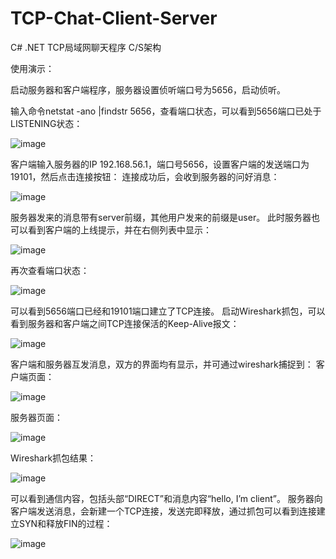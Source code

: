 # TCP-Chat-Client-Server
C# .NET TCP局域网聊天程序 C/S架构

使用演示：

启动服务器和客户端程序，服务器设置侦听端口号为5656，启动侦听。

输入命令netstat -ano |findstr 5656，查看端口状态，可以看到5656端口已处于LISTENING状态：

![image](https://user-images.githubusercontent.com/59370234/166692125-8a98a575-7f59-4ba0-878a-60bc8727d06d.png)

 
客户端输入服务器的IP 192.168.56.1，端口号5656，设置客户端的发送端口为19101，然后点击连接按钮：
连接成功后，会收到服务器的问好消息：

![image](https://user-images.githubusercontent.com/59370234/166692168-b3f54137-90cb-4990-b6bc-fd3c04b3881c.png)

 
服务器发来的消息带有server前缀，其他用户发来的前缀是user。
此时服务器也可以看到客户端的上线提示，并在右侧列表中显示：
 
 ![image](https://user-images.githubusercontent.com/59370234/166692200-92151319-9979-41e9-9f3e-0ad39e4bf0d0.png)

 
再次查看端口状态：
 
 ![image](https://user-images.githubusercontent.com/59370234/166692235-3e973ce1-b71c-42a0-83cf-5297d4e7ce14.png)

 
可以看到5656端口已经和19101端口建立了TCP连接。
启动Wireshark抓包，可以看到服务器和客户端之间TCP连接保活的Keep-Alive报文：

![image](https://user-images.githubusercontent.com/59370234/166692266-81c8d603-000c-4946-a3c7-6048b7e73f9b.png)

 
客户端和服务器互发消息，双方的界面均有显示，并可通过wireshark捕捉到：
客户端页面：

![image](https://user-images.githubusercontent.com/59370234/166692308-fc7efd4b-98db-4400-b118-44651a34a8c4.png)

 
服务器页面：

![image](https://user-images.githubusercontent.com/59370234/166692362-5979194d-2a15-4b76-8d15-cb9e55325e04.png)

 
Wireshark抓包结果：

![image](https://user-images.githubusercontent.com/59370234/166692397-77379a8a-0ded-4368-aebb-5eb582c654f8.png)

 
可以看到通信内容，包括头部“DIRECT”和消息内容“hello, I’m client”。
服务器向客户端发送消息，会新建一个TCP连接，发送完即释放，通过抓包可以看到连接建立SYN和释放FIN的过程：

![image](https://user-images.githubusercontent.com/59370234/166692427-c07cbeba-02c5-4da1-baa1-19a9b9bda95d.png)

 
